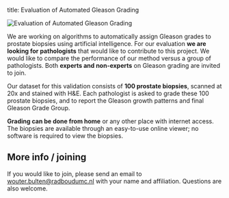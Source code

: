 title: Evaluation of Automated Gleason Grading

![Evaluation of Automated Gleason Grading](/images/general/gleason-grading-join.jpg)

We are working on algorithms to automatically assign Gleason grades to prostate biopsies using artificial intelligence. For our evaluation **we are looking for pathologists** that would like to contribute to this project. We would like to compare the performance of our method versus a group of pathologists. Both **experts and non-experts** on Gleason grading are invited to join.

Our dataset for this validation consists of **100 prostate biopsies**, scanned at 20x and stained with H&E. Each pathologist is asked to grade these 100 prostate biopsies, and to report the Gleason growth patterns and final Gleason Grade Group. 

**Grading can be done from home** or any other place with internet access. The biopsies are available through an easy-to-use online viewer; no software is required to view the biopsies.

## More info / joining

If you would like to join, please send an email to [wouter.bulten@radboudumc.nl](wouter.bulten@radboudumc.nl) with your name and affiliation. Questions are also welcome.
